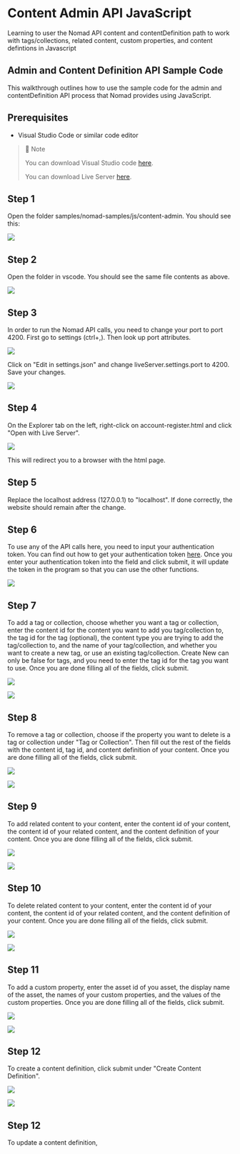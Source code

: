 # Content Admin API JavaScript
Learning to user the Nomad API content and contentDefinition path to work with tags/collections, related content, custom properties, and content defintions in Javascript

## Admin and Content Definition API Sample Code

This walkthrough outlines how to use the sample code for the admin and contentDefinition API process that Nomad provides using JavaScript.

## Prerequisites

- Visual Studio Code or similar code editor

> 📘 Note
> 
> You can download Visual Studio code [here](https://code.visualstudio.com/).
> 
> You can download Live Server [here](https://ritwickdey.github.io/vscode-live-server/).

## Step 1

Open the folder  samples/nomad-samples/js/content-admin. You should see this:

![](https://files.readme.io/31bc0f2-image.png)

## Step 2

Open the folder in vscode. You should see the same file contents as above.

![](https://files.readme.io/dacf562-image.png)

## Step 3

In order to run the Nomad API calls, you need to change your port to port 4200. First go to settings (ctrl+,). Then look up port attributes.

![](https://files.readme.io/7ca4a72-settings.png)

Click on "Edit in settings.json" and change liveServer.settings.port to 4200. Save your changes.

![](https://files.readme.io/199b2b4-liveserver.png)

## Step 4

On the Explorer tab on the left, right-click on account-register.html and click "Open with Live Server".

![](https://files.readme.io/f443433-contentadminls.png)

This will redirect you to a browser with the html page.

## Step 5

Replace the localhost address (127.0.0.1) to "localhost". If done correctly, the website should remain after the change.

## Step 6

To use any of the API calls here, you need to input your authentication token. You can find out how to get your authentication token [here](https://github.com/Nomad-Media/samples/blob/main/nomad-samples/js/account-authenticaton/Readme.md). Once you enter your authentication token into the field and click submit, it will update the token in the program so that you can use the other functions.

![](https://files.readme.io/4d998e9-image.png)

## Step 7

To add a tag or collection, choose whether you want a tag or collection, enter the content id for the content you want to add you tag/collection to, the tag id for the tag (optional), the content type you are trying to add the tag/collection to, and the name of your tag/collection, and whether you want to create a new tag, or use an existing tag/collection. Create New can only be false for tags, and you need to enter the tag id for the tag you want to use. Once you are done filling all of the fields, click submit.

![](https://files.readme.io/81877c2-image.png)

![](https://files.readme.io/3d9451d-image.png)

## Step 8

To remove a tag or collection, choose if the property you want to delete is a tag or collection under "Tag or Collection". Then fill out the rest of the fields with the content id, tag id, and content definition of your content. Once you are done filling all of the fields, click submit.

![](https://files.readme.io/dec19f7-image.png)

![](https://files.readme.io/7caa9f9-image.png)

## Step 9

To add related content to your content, enter the content id of your content, the content id of your related content, and the content definition of your content. Once you are done filling all of the fields, click submit.

![](https://files.readme.io/fe41a10-image.png)

![](https://files.readme.io/3adf96f-image.png)

## Step 10

To delete related content to your content, enter the content id of your content, the content id of your related content, and the content definition of your content. Once you are done filling all of the fields, click submit.

![](https://files.readme.io/59b22d0-image.png)

![](https://files.readme.io/805a1f8-image.png)

## Step 11

To add a custom property, enter the asset id of you asset, the display name of the asset, the names of your custom properties, and the values of the custom properties. Once you are done filling all of the fields, click submit.

![](https://files.readme.io/dc678d5-image.png)

![](https://files.readme.io/f534145-image.png)

## Step 12

To create a content definition, click submit under "Create Content Definition".

![](https://files.readme.io/1758110-image.png)

![](https://files.readme.io/39f8563-image.png)

## Step 12

To update a content definition,
